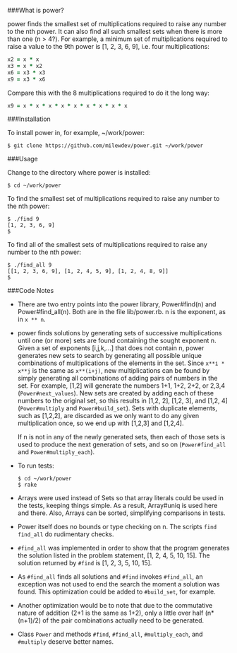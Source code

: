 ###What is power?

power finds the smallest set of multiplications required to raise any number to
the nth power. It can also find all such smallest sets when there is more than
one (n > 4?).  For example, a minimum set of multiplications required to raise a
value to the 9th power is [1, 2, 3, 6, 9], i.e. four multiplications:

```ruby
x2 = x * x
x3 = x * x2
x6 = x3 * x3
x9 = x3 * x6
```

Compare this with the 8 multiplications required to do it the long way:

```ruby
x9 = x * x * x * x * x * x * x * x * x
```


###Installation

To install power in, for example, ~/work/power:

```shell
$ git clone https://github.com/milewdev/power.git ~/work/power
```


###Usage

Change to the directory where power is installed:

```shell
$ cd ~/work/power
```

To find the smallest set of multiplications required to raise any number to the nth power:

```shell
$ ./find 9
[1, 2, 3, 6, 9]
$
```

To find all of the smallest sets of multiplications required to raise any number to the nth power:

```shell
$ ./find_all 9
[[1, 2, 3, 6, 9], [1, 2, 4, 5, 9], [1, 2, 4, 8, 9]]
$
```


###Code Notes

-   There are two entry points into the power library, Power#find(n) and
Power#find_all(n).  Both are in the file lib/power.rb.  n is the exponent,    as
in ```x ** n```.

-   power finds solutions by generating sets of successive multiplications until one
(or more) sets are found containing the sought exponent n.  Given a set of
exponents [i,j,k,...] that does not contain n, power generates new sets to
search by generating all possible unique combinations of multiplications of the
elements in the set. Since ```x**i * x**j``` is the same as ```x**(i+j)```, new
multiplications can be found by simply generating all combinations of adding
pairs of numbers in the set.  For example, [1,2] will generate the numbers 1+1,
1+2, 2+2, or 2,3,4 (```Power#next_values```).  New sets are created by adding
each of these numbers to the original set, so this results in [1,2, 2], [1,2,
3], and [1,2, 4] (```Power#multiply``` and ```Power#build_set```).  Sets with
duplicate elements, such as [1,2,2], are discarded as we only want to do any
given multiplication once, so we end up with [1,2,3] and [1,2,4].

    If n is not in any of the newly generated sets, then each of those sets is used
to produce the next generation of sets, and so on (```Power#find_all``` and
```Power#multiply_each```).

-   To run tests:

    ```shell
    $ cd ~/work/power
    $ rake
    ```

-   Arrays were used instead of Sets so that array literals could be used in the
tests, keeping things simple. As a result, Array#uniq is used here and there.
Also, Arrays can be sorted, simplifying comparisons in tests.

-   Power itself does no bounds or type checking on n.  The scripts ```find```
```find_all``` do rudimentary checks.

-   ```#find_all``` was implemented in order to show that the program generates the
solution listed in the problem statement, [1, 2, 4, 5, 10, 15].  The solution
returned by ```#find``` is [1, 2, 3, 5, 10, 15].

-   As ```#find_all``` finds all solutions and ```#find``` invokes ```#find_all```,
an exception was not used to end the search the moment a solution was found.  This
optimization could be added to ```#build_set```, for example.

-   Another optimization would be to note that due to the commutative nature of
addition (2+1 is the same as 1+2), only a little over half (n*(n+1)/2) of the
pair combinations actually need to be generated.

-   Class ```Power``` and methods ```#find```, ```#find_all```, ```#multiply_each```,
and ```#multiply``` deserve better names.

